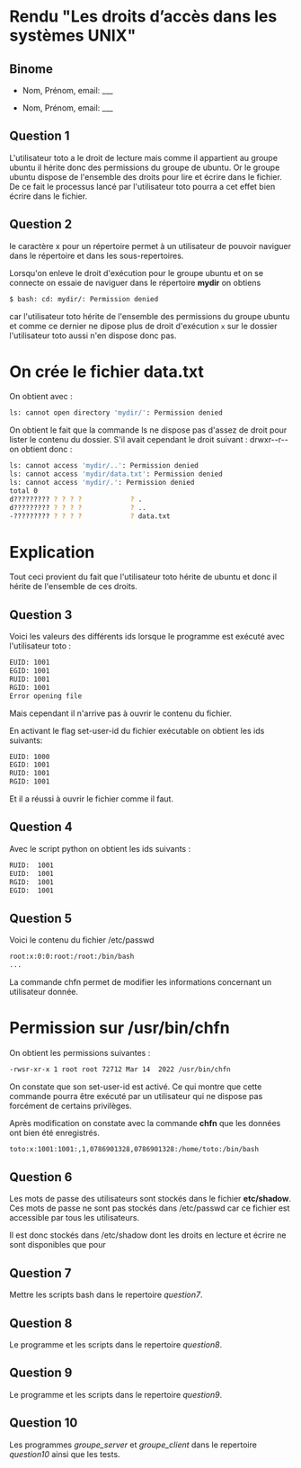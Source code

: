 # Rendu "Les droits d’accès dans les systèmes UNIX"

## Binome

- Nom, Prénom, email: ___

- Nom, Prénom, email: ___

## Question 1

L'utilisateur toto a le droit de lecture mais comme il appartient au groupe ubuntu il hérite donc des 
permissions du groupe de ubuntu. 
Or le groupe ubuntu dispose de l'ensemble des droits pour lire et écrire dans le fichier. 
De ce fait le processus lancé par l'utilisateur toto pourra a cet effet bien écrire dans le fichier.

## Question 2

le caractère x pour un répertoire permet à un utilisateur de pouvoir naviguer dans le répertoire et dans les sous-repertoires. 

Lorsqu'on enleve le droit d'exécution pour le groupe ubuntu et on se connecte on essaie de naviguer dans le répertoire **mydir** on obtiens 

```sh 
$ bash: cd: mydir/: Permission denied
```
car l'utilisateur toto hérite de l'ensemble des permissions du groupe ubuntu et comme ce dernier ne dipose plus de droit d'exécution `x` sur 
le dossier l'utilisateur toto aussi n'en dispose donc pas. 

On crée le fichier data.txt 
===========================

On obtient avec : 

```sh 
ls: cannot open directory 'mydir/': Permission denied
```

On obtient le fait que la commande ls ne dispose pas d'assez de droit pour lister le contenu du dossier.
S'il avait cependant le droit suivant : drwxr--r-- 
on obtient donc : 

```sh 
ls: cannot access 'mydir/..': Permission denied
ls: cannot access 'mydir/data.txt': Permission denied
ls: cannot access 'mydir/.': Permission denied
total 0
d????????? ? ? ? ?            ? .
d????????? ? ? ? ?            ? ..
-????????? ? ? ? ?            ? data.txt
```

Explication
===========

Tout ceci provient du fait que l'utilisateur toto hérite de ubuntu et donc il hérite de l'ensemble de ces droits. 

## Question 3

Voici les valeurs des différents ids lorsque le programme est exécuté avec l'utilisateur toto : 

```sh 
EUID: 1001
EGID: 1001
RUID: 1001
RGID: 1001
Error opening file
```

Mais cependant il n'arrive pas à ouvrir le contenu du fichier. 

En activant le flag set-user-id du fichier exécutable on obtient les ids suivants: 

```sh 
EUID: 1000
EGID: 1001
RUID: 1001
RGID: 1001
```
Et il a réussi à ouvrir le fichier comme il faut.


## Question 4
Avec le script python on obtient les ids suivants : 

```sh 
RUID:  1001
EUID:  1001
RGID:  1001
EGID:  1001
```


## Question 5
Voici le contenu du fichier /etc/passwd 

```sh 
root:x:0:0:root:/root:/bin/bash
...
```

La commande chfn permet de modifier les informations concernant un utilisateur donnée. 

Permission sur /usr/bin/chfn
============================

On obtient les permissions suivantes : 

```sh 
-rwsr-xr-x 1 root root 72712 Mar 14  2022 /usr/bin/chfn
```
On constate que son set-user-id est activé. Ce qui montre que cette commande pourra être exécuté par un utilisateur qui ne dispose 
pas forcément de certains privilèges.

Après modification on constate avec la commande **chfn** que les données ont bien été enregistrés. 

```sh 
toto:x:1001:1001:,1,0786901328,0786901328:/home/toto:/bin/bash
```


## Question 6
Les mots de passe des utilisateurs sont stockés dans le fichier **etc/shadow**. Ces mots de passe ne sont pas stockés dans 
/etc/passwd car ce fichier est accessible par tous les utilisateurs. 

Il est donc stockés dans /etc/shadow dont les droits en lecture et écrire ne sont disponibles que pour

## Question 7

Mettre les scripts bash dans le repertoire *question7*.

## Question 8

Le programme et les scripts dans le repertoire *question8*.

## Question 9

Le programme et les scripts dans le repertoire *question9*.

## Question 10

Les programmes *groupe_server* et *groupe_client* dans le repertoire
*question10* ainsi que les tests. 








